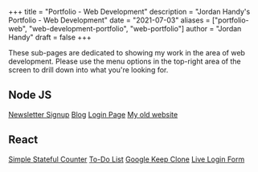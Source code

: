 +++
title = "Portfolio - Web Development"
description = "Jordan Handy's Portfolio - Web Development"
date = "2021-07-03"
aliases = ["portfolio-web", "web-development-portfolio", "web-portfolio"]
author = "Jordan Handy"
draft = false
+++

These sub-pages are dedicated to showing my work in the area of web development. Please use the menu options in the top-right area of the screen to drill down into what you're looking for.

## Node JS
[Newsletter Signup](https://newsletter-signup93.herokuapp.com/)
[Blog](https://github.com/jordanhandy/node-blog-mongo)
[Login Page](https://old.jordanhandy.com/login)
[My old website](https://old.jordanhandy.com)
## React
[Simple Stateful Counter](https://4u422.csb.app/)
[To-Do List](https://q5lxq.csb.app/)
[Google Keep Clone](https://woekx.csb.app/)
[Live Login Form](https://3th70.csb.app/)
